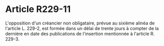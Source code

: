 # Article R229-11

L'opposition d'un créancier non obligataire, prévue au sixième alinéa de l'article L. 229-2, est formée dans un délai de trente jours à compter de la dernière en date des publications de l'insertion mentionnée à l'article R. 229-3.
